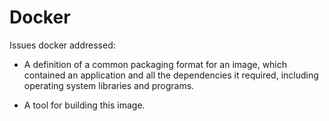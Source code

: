 # Docker

Issues docker addressed:

- A definition of a common packaging format for an image, which contained an
  application and all the dependencies it required, including operating system
  libraries and programs.

- A tool for building this image.
